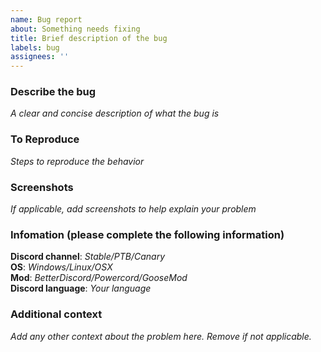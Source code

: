 ```yaml
---
name: Bug report
about: Something needs fixing
title: Brief description of the bug
labels: bug
assignees: ''
---
```


### Describe the bug

_A clear and concise description of what the bug is_

### To Reproduce

_Steps to reproduce the behavior_

### Screenshots

_If applicable, add screenshots to help explain your problem_

### Infomation (please complete the following information)

**Discord channel**: _Stable/PTB/Canary_  
**OS**: _Windows/Linux/OSX_  
**Mod**: _BetterDiscord/Powercord/GooseMod_  
**Discord language**: _Your language_

### Additional context

_Add any other context about the problem here. Remove if not applicable._

